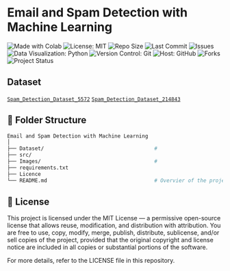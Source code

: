# Email and Spam Detection with Machine Learning
<p align="left">
  <img src="https://img.shields.io/badge/Made%20With-Colab-blue?logo=googlecolab" alt="Made with Colab">
  <img src="https://img.shields.io/badge/License-MIT-green.svg" alt="License: MIT">
  <img src="https://img.shields.io/github/repo-size/ShaikhBorhanUddin/Email-and-SMS-Spam-Detection-Project" alt="Repo Size">
  <img src="https://img.shields.io/github/last-commit/ShaikhBorhanUddin/Email-and-SMS-Spam-Detection-Project" alt="Last Commit">
  <img src="https://img.shields.io/github/issues/ShaikhBorhanUddin/Email-and-SMS-Spam-Detection-Project" alt="Issues">
  <img src="https://img.shields.io/badge/Data%20Visualization-Python-yellow?logo=python" alt="Data Visualization: Python">
  <img src="https://img.shields.io/badge/Version%20Control-Git-orange?logo=git" alt="Version Control: Git">
  <img src="https://img.shields.io/badge/Host-GitHub-black?logo=github" alt="Host: GitHub">
  <img src="https://img.shields.io/github/forks/ShaikhBorhanUddin/Email-and-SMS-Spam-Detection-Project?style=social" alt="Forks">
  <img src="https://img.shields.io/badge/Project-Completed-brightgreen" alt="Project Status">
</p>

## Dataset
[`Spam_Detection_Dataset_5572`](https://www.kaggle.com/datasets/uciml/sms-spam-collection-dataset)
[`Spam_Detection_Dataset_214843`](https://www.kaggle.com/datasets/meruvulikith/190k-spam-ham-email-dataset-for-classification)
## 📁 Folder Structure
```bash
Email and Spam Detection with Machine Learning
│
├── Dataset/                                    #
├── src/
├── Images/                                     #
├── requirements.txt
├── Licence
└── README.md                                   # Overvier of the project
```

## 📄 License
This project is licensed under the MIT License — a permissive open-source license that allows reuse, modification, and distribution with attribution. You are free to use, copy, modify, merge, publish, distribute, sublicense, and/or sell copies of the project, provided that the original copyright and license notice are included in all copies or substantial portions of the software.

For more details, refer to the LICENSE file in this repository.

